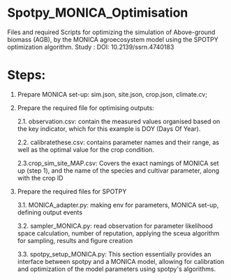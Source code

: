 # Spotpy_MONICA_Optimisation
Files and required Scripts for optimizing the simulation of Above-ground biomass (AGB), by the MONICA agroecosystem model using the SPOTPY optimization algorithm.
Study : DOI: 10.2139/ssrn.4740183

# Steps:
1. Prepare MONICA set-up: sim.json, site.json, crop.json, climate.cv;

2. Prepare the required file for optimising outputs:
   
	2.1. observation.csv: contain the measured values organised based on the key indicator, which for this example is DOY (Days Of Year).
   
   	2.2. calibratethese.csv: contains parameter names and their range, as well as the optimal value for the crop condition.
   
   	2.3.crop_sim_site_MAP.csv: Covers the exact namings of MONICA set up (step 1), and the name of the species and cultivar parameter, along with the crop ID
   
4. Prepare the required files for SPOTPY
   
   	3.1. MONICA_adapter.py: making env for parameters, MONICA set-up, defining output events
   
   	3.2. sampler_MONICA.py: read observation for parameter likelihood space calculation, number of reputation, applying the sceua algorithm for sampling, results and figure creation
   
   	3.3. spotpy_setup_MONICA.py: This section essentially provides an interface between spotpy and a MONICA model, allowing for calibration and optimization of the model parameters using spotpy's algorithms.
    




   
   
